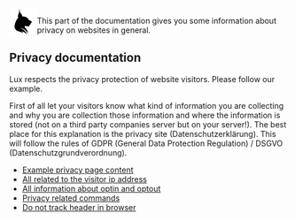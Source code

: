 <img align="left" src="../../Resources/Public/Icons/lux.svg" width="50" />

This part of the documentation gives you some information about privacy on websites in general.

## Privacy documentation

Lux respects the privacy protection of website visitors. Please follow our example.

First of all let your visitors know what kind of information you are collecting and why you are collection those
information and where the information is stored (not on a third party companies server but on your server!).
The best place for this explanation is the privacy site (Datenschutzerklärung). This will follow the
rules of GDPR (General Data Protection Regulation) / DSGVO (Datenschutzgrundverordnung).

* [Example privacy page content](PrivacyPage.md)
* [All related to the visitor ip address](IpAddresses.md)
* [All information about optin and optout](OptInAndOptOut.md)
* [Privacy related commands](Commands.md)
* [Do not track header in browser](DoNotTrack.md)
